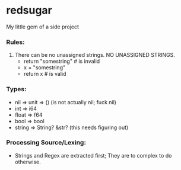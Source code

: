redsugar
========

My little gem of a side project

### Rules:
1. There can be no unassigned strings. NO UNASSIGNED STRINGS.
    +  return "somestring"  #  is invalid
    +  x = "somestring"
    + return x            # is valid

### Types:

+ nil     => unit => ()  (is not actually nil; fuck nil)
+ int     => i64
+ float   => f64
+ bool    => bool
+ string  => String? &str?  (this needs figuring out)


### Processing Source/Lexing:

+ Strings and Regex are extracted first; They are to complex to do otherwise.
